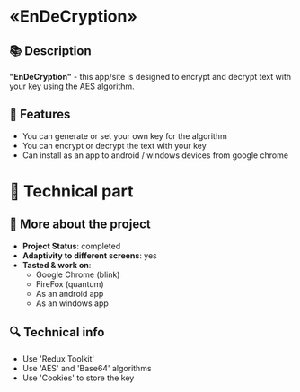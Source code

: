 # «EnDeCryption»
## 📚 Description
  **"EnDeCryption"** - this app/site is designed to encrypt and decrypt text with your key using the AES algorithm.
## 📑 Features
  *	You can generate or set your own key for the algorithm
  *	You can encrypt or decrypt the text with your key
  *	Can install as an app to android / windows devices from google chrome
# 🔧 Technical part
## 📖 More about the project
  *	**Project Status**: completed
  *	**Adaptivity to different screens**: yes
  *	**Tasted & work on**:
    *	Google Chrome (blink)
    * FireFox (quantum)
    * As an android app
    * As an windows app
## 🔍 Technical info
  *	Use 'Redux Toolkit'
  *	Use 'AES' and 'Base64' algorithms
  *	Use 'Cookies' to store the key